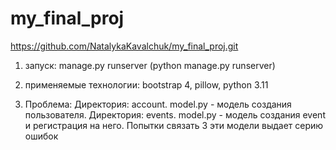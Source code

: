 # my_final_proj

https://github.com/NatalykaKavalchuk/my_final_proj.git

1. запуск: manage.py runserver (python manage.py runserver)
2. применяемые технологии: bootstrap 4, pillow, python 3.11 

3. Проблема:
Директория: account. model.py - модель создания пользователя. Директория: events. model.py - модель создания event и регистрация на него. 
Попытки связать 3 эти модели выдает серию ошибок




